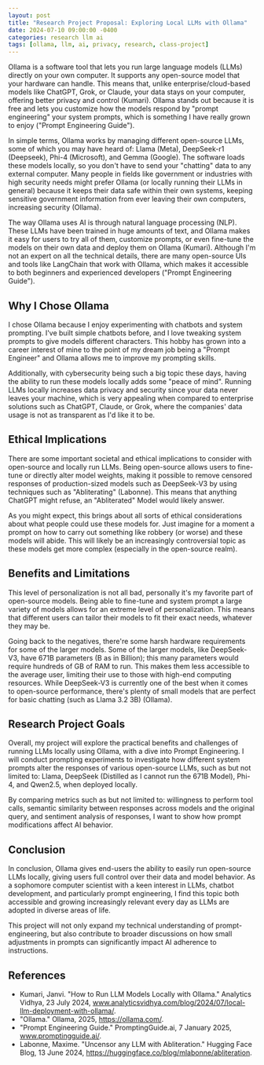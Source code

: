 ```yaml
---
layout: post
title: "Research Project Proposal: Exploring Local LLMs with Ollama"
date: 2024-07-10 09:00:00 -0400
categories: research llm ai
tags: [ollama, llm, ai, privacy, research, class-project]
---
```


Ollama is a software tool that lets you run large language models (LLMs) directly on your own computer. It supports any open-source model that your hardware can handle. This means that, unlike enterprise/cloud-based models like ChatGPT, Grok, or Claude, your data stays on your computer, offering better privacy and control (Kumari). Ollama stands out because it is free and lets you customize how the models respond by "prompt engineering" your system prompts, which is something I have really grown to enjoy ("Prompt Engineering Guide").

In simple terms, Ollama works by managing different open-source LLMs, some of which you may have heard of: Llama (Meta), DeepSeek-r1 (Deepseek), Phi-4 (Microsoft), and Gemma (Google). The software loads these models locally, so you don't have to send your "chatting" data to any external computer. Many people in fields like government or industries with high security needs might prefer Ollama (or locally running their LLMs in general) because it keeps their data safe within their own systems, keeping sensitive government information from ever leaving their own computers, increasing security (Ollama).

The way Ollama uses AI is through natural language processing (NLP). These LLMs have been trained in huge amounts of text, and Ollama makes it easy for users to try all of them, customize prompts, or even fine-tune the models on their own data and deploy them on Ollama (Kumari). Although I'm not an expert on all the technical details, there are many open-source UIs and tools like LangChain that work with Ollama, which makes it accessible to both beginners and experienced developers ("Prompt Engineering Guide").

## Why I Chose Ollama

I chose Ollama because I enjoy experimenting with chatbots and system prompting. I've built simple chatbots before, and I love tweaking system prompts to give models different characters. This hobby has grown into a career interest of mine to the point of my dream job being a "Prompt Engineer" and Ollama allows me to improve my prompting skills. 

Additionally, with cybersecurity being such a big topic these days, having the ability to run these models locally adds some "peace of mind". Running LLMs locally increases data privacy and security since your data never leaves your machine, which is very appealing when compared to enterprise solutions such as ChatGPT, Claude, or Grok, where the companies' data usage is not as transparent as I'd like it to be.

## Ethical Implications

There are some important societal and ethical implications to consider with open-source and locally run LLMs. Being open-source allows users to fine-tune or directly alter model weights, making it possible to remove censored responses of production-sized models such as DeepSeek-V3 by using techniques such as "Abliterating" (Labonne). This means that anything ChatGPT might refuse, an "Abliterated" Model would likely answer. 

As you might expect, this brings about all sorts of ethical considerations about what people could use these models for. Just imagine for a moment a prompt on how to carry out something like robbery (or worse) and these models will abide. This will likely be an increasingly controversial topic as these models get more complex (especially in the open-source realm).

## Benefits and Limitations

This level of personalization is not all bad, personally it's my favorite part of open-source models. Being able to fine-tune and system prompt a large variety of models allows for an extreme level of personalization. This means that different users can tailor their models to fit their exact needs, whatever they may be. 

Going back to the negatives, there're some harsh hardware requirements for some of the larger models. Some of the larger models, like DeepSeek-V3, have 671B parameters (B as in Billion); this many parameters would require hundreds of GB of RAM to run. This makes them less accessible to the average user, limiting their use to those with high-end computing resources. While DeepSeek-V3 is currently one of the best when it comes to open-source performance, there's plenty of small models that are perfect for basic chatting (such as Llama 3.2 3B) (Ollama).

## Research Project Goals

Overall, my project will explore the practical benefits and challenges of running LLMs locally using Ollama, with a dive into Prompt Engineering. I will conduct prompting experiments to investigate how different system prompts alter the responses of various open-source LLMs, such as but not limited to: Llama, DeepSeek (Distilled as I cannot run the 671B Model), Phi-4, and Qwen2.5, when deployed locally.

By comparing metrics such as but not limited to: willingness to perform tool calls, semantic similarity between responses across models and the original query, and sentiment analysis of responses, I want to show how prompt modifications affect AI behavior.

## Conclusion

In conclusion, Ollama gives end-users the ability to easily run open-source LLMs locally, giving users full control over their data and model behavior. As a sophomore computer scientist with a keen interest in LLMs, chatbot development, and particularly prompt engineering, I find this topic both accessible and growing increasingly relevant every day as LLMs are adopted in diverse areas of life. 

This project will not only expand my technical understanding of prompt-engineering, but also contribute to broader discussions on how small adjustments in prompts can significantly impact AI adherence to instructions.

## References

* Kumari, Janvi. "How to Run LLM Models Locally with Ollama." Analytics Vidhya, 23 July 2024, www.analyticsvidhya.com/blog/2024/07/local-llm-deployment-with-ollama/.
* "Ollama." Ollama, 2025, https://ollama.com/.
* "Prompt Engineering Guide." PromptingGuide.ai, 7 January 2025, www.promptingguide.ai/.
* Labonne, Maxime. "Uncensor any LLM with Abliteration." Hugging Face Blog, 13 June 2024, https://huggingface.co/blog/mlabonne/abliteration. 